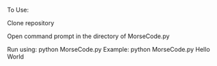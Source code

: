 To Use:

Clone repository

Open command prompt in the directory of MorseCode.py

Run using: python MorseCode.py <sentence in morse code>
Example:
	python MorseCode.py Hello World